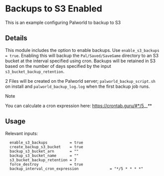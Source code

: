 # Backups to S3 Enabled
This is an example configuring Palworld to backup to S3

## Details
This module includes the option to enable backups. Use `enable_s3_backups = true`. Enabling this will backup the `Pal/Saved/SaveGame` directory to an S3 bucket at the interval specified using cron. Backups will be retained in S3 based on the number of days specified by the input `s3_bucket_backup_retention`.

2 Files will be created on the Palworld server; `palworld_backup_script.sh` on install and `palworld_backup_log.log` when the first backup job runs.

> [!Note]  
> You can calculate a cron expression here: https://crontab.guru/#*/5_*_*_*_*

## Usage
Relevant inputs:

```HCL
  enable_s3_backups          = true
  create_backup_s3_bucket    = true
  backup_s3_bucket_arn       = ""
  backup_s3_bucket_name      = ""
  s3_bucket_backup_retention = 7
  force_destroy              = true
  backup_interval_cron_expression              = "*/5 * * * *"
``` 
